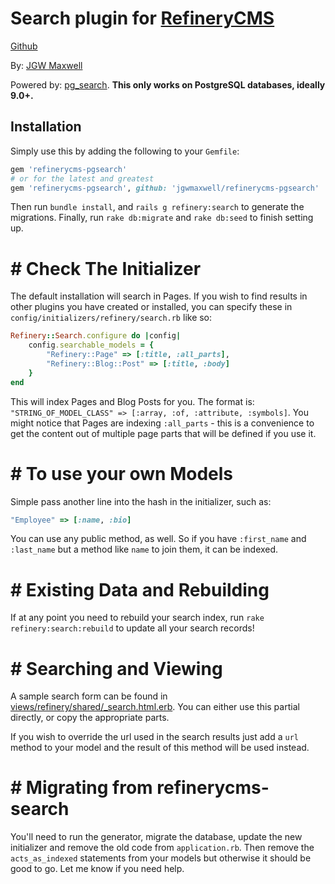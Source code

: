 # Search plugin for [RefineryCMS](http://www.refinerycms.com)
[Github](http://github.com/resolve/refinerycms)

By: [JGW Maxwell](http://jgwmaxwell.com)

Powered by: [pg_search](http://github.com/Casecommons/pg_search). **This only works on PostgreSQL databases, ideally 9.0+.**

## Installation

Simply use this by adding the following to your `Gemfile`:

```ruby
gem 'refinerycms-pgsearch'
# or for the latest and greatest
gem 'refinerycms-pgsearch', github: 'jgwmaxwell/refinerycms-pgsearch'
```
Then run `bundle install`, and `rails g refinery:search` to generate the migrations. Finally, run `rake db:migrate` and `rake db:seed` to finish setting up.

# # Check The Initializer

The default installation will search in Pages. If you wish to find results in other plugins you have created or installed, you can specify these in `config/initializers/refinery/search.rb` like so:

```ruby
Refinery::Search.configure do |config|
    config.searchable_models = {
        "Refinery::Page" => [:title, :all_parts],
        "Refinery::Blog::Post" => [:title, :body]
    }
end
```
This will index Pages and Blog Posts for you. The format is: `"STRING_OF_MODEL_CLASS" => [:array, :of, :attribute, :symbols]`. You might notice that Pages are indexing `:all_parts` - this is a convenience to get the content out of multiple page parts that will be defined if you use it.

# # To use your own Models

Simple pass another line into the hash in the initializer, such as:

```ruby
"Employee" => [:name, :bio]
```
You can use any public method, as well. So if you have `:first_name` and `:last_name` but a method like `name` to join them, it can be indexed.

# # Existing Data and Rebuilding

If at any point you need to rebuild your search index, run `rake refinery:search:rebuild` to update all your search records!

# # Searching and Viewing

A sample search form can be found in [views/refinery/shared/_search.html.erb](http://github.com/jgwmaxwell/refinerycms-pgsearch/blob/master/app/views/refinery/shared/_search.html.erb).
You can either use this partial directly, or copy the appropriate parts.

If you wish to override the url used in the search results just add a `url` method to your model and the result of this method will be used instead.

# # Migrating from refinerycms-search

You'll need to run the generator, migrate the database, update the new initializer and remove the old code from `application.rb`. Then remove the `acts_as_indexed` statements from your models but otherwise it should be good to go. Let me know if you need help.